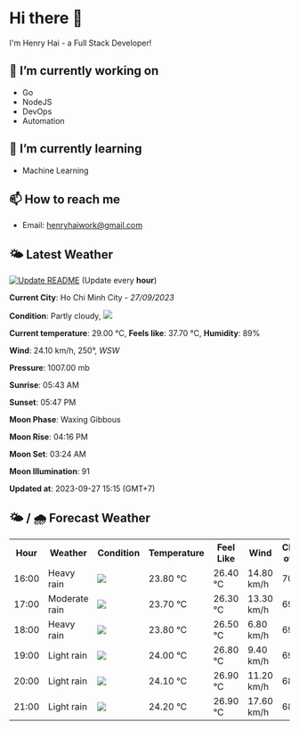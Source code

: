 # Hi there 👋

I'm Henry Hai - a Full Stack Developer!

## 🔭 I’m currently working on

- Go
- NodeJS
- DevOps
- Automation

## 🌱 I’m currently learning

- Machine Learning

## 📫 How to reach me

- Email: <henryhaiwork@gmail.com>

## 🌤️ Latest Weather
[![Update README](https://github.com/henry0hai/henry0hai/actions/workflows/udpateReadme.yml/badge.svg)](https://github.com/henry0hai/henry0hai/actions/workflows/udpateReadme.yml)
(Update every **hour**)
<!-- CURRENT_WEATHER:START -->
**Current City**: Ho Chi Minh City - *27/09/2023*

**Condition**: Partly cloudy, <img src="https://cdn.weatherapi.com/weather/64x64/day/116.png"/>

**Current temperature**: 29.00 °C, **Feels like**: 37.70 °C, **Humidity**: 89%

**Wind**: 24.10 km/h, 250°, *WSW*

**Pressure**: 1007.00 mb

**Sunrise**: 05:43 AM

**Sunset**: 05:47 PM

**Moon Phase**: Waxing Gibbous

**Moon Rise**: 04:16 PM

**Moon Set**: 03:24 AM

**Moon Illumination**: 91

**Updated at**: 2023-09-27 15:15 (GMT+7)<!-- CURRENT_WEATHER:END -->

## 🌤️ / 🌧️ Forecast Weather
<!-- FORECAST_WEATHER:START -->
<table>
		<tr>
			<th>Hour</th>
			<th>Weather</th>
			<th>Condition</th>
			<th>Temperature</th>
			<th>Feel Like</th>
			<th>Wind</th>
			<th>Chance of Rain</th>
		</tr>
				<tr>
					<td>16:00</td>
					<td>Heavy rain</td>
					<td><img src='https://cdn.weatherapi.com/weather/64x64/day/308.png'/></td>
					<td>23.80 °C</td>
					<td>26.40 °C</td>
					<td>14.80 km/h</td>
					<td>70 %</td>
				</tr>
				<tr>
					<td>17:00</td>
					<td>Moderate rain</td>
					<td><img src='https://cdn.weatherapi.com/weather/64x64/day/302.png'/></td>
					<td>23.70 °C</td>
					<td>26.30 °C</td>
					<td>13.30 km/h</td>
					<td>69 %</td>
				</tr>
				<tr>
					<td>18:00</td>
					<td>Heavy rain</td>
					<td><img src='https://cdn.weatherapi.com/weather/64x64/night/308.png'/></td>
					<td>23.80 °C</td>
					<td>26.50 °C</td>
					<td>6.80 km/h</td>
					<td>69 %</td>
				</tr>
				<tr>
					<td>19:00</td>
					<td>Light rain</td>
					<td><img src='https://cdn.weatherapi.com/weather/64x64/night/296.png'/></td>
					<td>24.00 °C</td>
					<td>26.80 °C</td>
					<td>9.40 km/h</td>
					<td>69 %</td>
				</tr>
				<tr>
					<td>20:00</td>
					<td>Light rain</td>
					<td><img src='https://cdn.weatherapi.com/weather/64x64/night/296.png'/></td>
					<td>24.10 °C</td>
					<td>26.90 °C</td>
					<td>11.20 km/h</td>
					<td>68 %</td>
				</tr>
				<tr>
					<td>21:00</td>
					<td>Light rain</td>
					<td><img src='https://cdn.weatherapi.com/weather/64x64/night/296.png'/></td>
					<td>24.20 °C</td>
					<td>26.90 °C</td>
					<td>17.60 km/h</td>
					<td>68 %</td>
				</tr>
</table>
<!-- FORECAST_WEATHER:END -->
